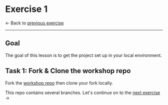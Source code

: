 # Exercise 1

<- Back to [previous exercise]()

---

## Goal

The goal of this lesson is to get the project set up in your local environment.

## Task 1: Fork & Clone the workshop repo

Fork the [workshop repo](https://github.com/mongodb-developer/social-app-demo) then clone your fork locally.

This repo contains several branches. Let's continue on to the [next exercise]() ->
